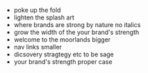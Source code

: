 - poke up the fold
- lighten the splash art
- where brands are strong by nature no italics
- grow the width of the your brand's strength
- welcome to the moorlands bigger
- nav links smaller
- dicsovery stragtegy etc to be sage
- your brand's strength proper case